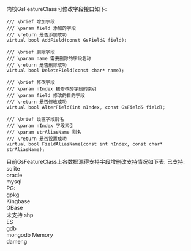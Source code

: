 

内核GsFeatureClass可修改字段接口如下:

	/// \brief 增加字段
	/// \param field 添加的字段
	/// \return 是否添加成功
	virtual bool AddField(const GsField& field);

	/// \brief 删除字段
	/// \param name 需要删除的字段名称
	/// \return 是否删除成功
	virtual bool DeleteField(const char* name);

	/// \brief 修改字段
	/// \param nIndex 被修改的字段的索引
	/// \param field 修改的目的字段
	/// \return 是否修改成功
	virtual bool AlterField(int nIndex, const GsField& field);

	/// \brief 设置字段别名
	/// \param nIndex 字段索引
	/// \param strAliasName 别名
	/// \return 是否设置成功
	virtual bool FieldAliasName(const int nIndex, const char* strAliasName);

目前GsFeatureClass上各数据源得支持字段增删改支持情况如下表:
已支持:
sqlite     
oracle     
mysql      
PG:        
gpkg       
Kingbase   
GBase      
未支持
shp     
ES      
gdb     
mongodb 
Memory  
dameng  